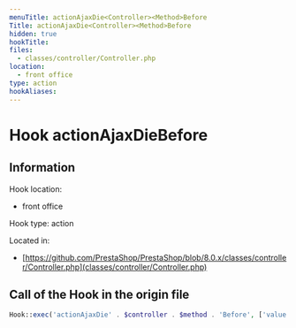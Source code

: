 ```yaml
---
menuTitle: actionAjaxDie<Controller><Method>Before
Title: actionAjaxDie<Controller><Method>Before
hidden: true
hookTitle: 
files:
  - classes/controller/Controller.php
location:
  - front office
type: action
hookAliases:
---
```


# Hook actionAjaxDie<Controller><Method>Before

## Information

Hook location:
  - front office

Hook type: action

Located in: 
  - [https://github.com/PrestaShop/PrestaShop/blob/8.0.x/classes/controller/Controller.php](classes/controller/Controller.php)

## Call of the Hook in the origin file

```php
Hook::exec('actionAjaxDie' . $controller . $method . 'Before', ['value' => $value])
```